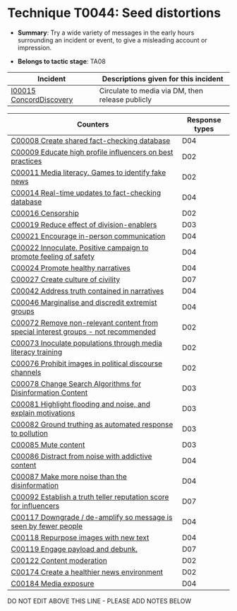 # Technique T0044: Seed distortions

* **Summary**: Try a wide variety of messages in the early hours surrounding an incident or event, to give a misleading account or impression. 

* **Belongs to tactic stage**: TA08


| Incident | Descriptions given for this incident |
| -------- | -------------------- |
| [I00015 ConcordDiscovery](../../generated_pages/incidents/I00015.md) | Circulate to media via DM, then release publicly |



| Counters | Response types |
| -------- | -------------- |
| [C00008 Create shared fact-checking database](../../generated_pages/counters/C00008.md) | D04 |
| [C00009 Educate high profile influencers on best practices](../../generated_pages/counters/C00009.md) | D02 |
| [C00011 Media literacy. Games to identify fake news](../../generated_pages/counters/C00011.md) | D02 |
| [C00014 Real-time updates to fact-checking database](../../generated_pages/counters/C00014.md) | D04 |
| [C00016 Censorship](../../generated_pages/counters/C00016.md) | D02 |
| [C00019 Reduce effect of division-enablers](../../generated_pages/counters/C00019.md) | D03 |
| [C00021 Encourage in-person communication](../../generated_pages/counters/C00021.md) | D04 |
| [C00022 Innoculate. Positive campaign to promote feeling of safety](../../generated_pages/counters/C00022.md) | D04 |
| [C00024 Promote healthy narratives](../../generated_pages/counters/C00024.md) | D04 |
| [C00027 Create culture of civility](../../generated_pages/counters/C00027.md) | D07 |
| [C00042 Address truth contained in narratives](../../generated_pages/counters/C00042.md) | D04 |
| [C00046 Marginalise and discredit extremist groups](../../generated_pages/counters/C00046.md) | D04 |
| [C00072 Remove non-relevant content from special interest groups - not recommended](../../generated_pages/counters/C00072.md) | D02 |
| [C00073 Inoculate populations through media literacy training](../../generated_pages/counters/C00073.md) | D02 |
| [C00076 Prohibit images in political discourse channels](../../generated_pages/counters/C00076.md) | D02 |
| [C00078 Change Search Algorithms for Disinformation Content](../../generated_pages/counters/C00078.md) | D03 |
| [C00081 Highlight flooding and noise, and explain motivations](../../generated_pages/counters/C00081.md) | D03 |
| [C00082 Ground truthing as automated response to pollution](../../generated_pages/counters/C00082.md) | D03 |
| [C00085 Mute content](../../generated_pages/counters/C00085.md) | D03 |
| [C00086 Distract from noise with addictive content](../../generated_pages/counters/C00086.md) | D04 |
| [C00087 Make more noise than the disinformation](../../generated_pages/counters/C00087.md) | D04 |
| [C00092 Establish a truth teller reputation score for influencers](../../generated_pages/counters/C00092.md) | D07 |
| [C00117 Downgrade / de-amplify so message is seen by fewer people](../../generated_pages/counters/C00117.md) | D04 |
| [C00118 Repurpose images with new text](../../generated_pages/counters/C00118.md) | D04 |
| [C00119 Engage payload and debunk.](../../generated_pages/counters/C00119.md) | D07 |
| [C00122 Content moderation](../../generated_pages/counters/C00122.md) | D02 |
| [C00174 Create a healthier news environment](../../generated_pages/counters/C00174.md) | D02 |
| [C00184 Media exposure](../../generated_pages/counters/C00184.md) | D04 |


DO NOT EDIT ABOVE THIS LINE - PLEASE ADD NOTES BELOW